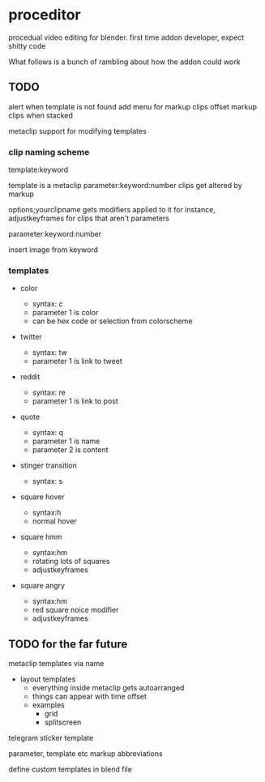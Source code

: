 # proceditor
procedual video editing for blender. first time addon developer, expect shitty code


What follows is a bunch of rambling about how the addon could work

## TODO

alert when template is not found
add menu for markup clips
offset markup clips when stacked

metaclip support for modifying templates

### clip naming scheme

template:keyword

template is a metaclip
parameter:keyword:number clips get altered by markup

options;yourclipname gets modifiers applied to it
for instance, adjustkeyframes for clips that aren't parameters

parameter:keyword:number


insert image from keyword

### templates

- color
  - syntax: c 
  - parameter 1 is color
  - can be hex code or selection from colorscheme

- twitter
  - syntax: tw
  - parameter 1 is link to tweet

- reddit
  - syntax: re
  - parameter 1 is link to post

- quote
  - syntax: q
  - parameter 1 is name
  - parameter 2 is content

- stinger transition
  - syntax: s

- square hover
  - syntax:h
  - normal hover

- square hmm
  - syntax:hm
  - rotating lots of squares
  - adjustkeyframes

- square angry
  - syntax:hm
  - red square noice modifier
  - adjustkeyframes


## TODO for the far future

metaclip templates via name
- layout templates
  - everything inside metaclip gets autoarranged
  - things can appear with time offset
  - examples
    - grid
    - splitscreen

telegram sticker template

parameter, template etc markup abbreviations

define custom templates in blend file